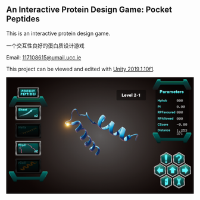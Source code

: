 ## An Interactive Protein Design Game: Pocket Peptides
This is an interactive protein design game. 

一个交互性良好的蛋白质设计游戏

Email: 117108615@umail.ucc.ie

This project can be viewed and edited with [Unity 2019.1.10f1](https://unity3d.com/unity/whats-new/2019.1.10).

![Example Image](https://github.com/TIanshuXu/Pocket-Peptides-PC/blob/master/Example_Images/Example.png)
